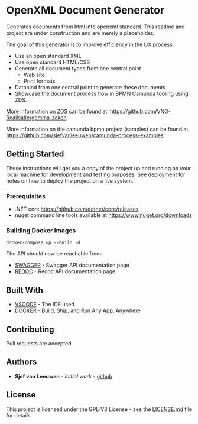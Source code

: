 # OpenXML Document Generator

Generates documents from html into openxml standard. This readme and project are under construction and are merely a placeholder.

The goal of this generator is to improve efficiency in the UX process.

* Use an open standard XML
* Use open standard HTML/CSS
* Generate all document types from one central point
    * Web site
    * Print formats
* Databind from one central point to generate these documents
* Showcase the document process flow in BPMN Camunda tooling using ZDS.

More information on ZDS can be found at: 
https://github.com/VNG-Realisatie/gemma-zaken

More information on the camunda bpmn project (samples) can be found at:
https://github.com/sjefvanleeuwen/camunda-process-examples

## Getting Started

These instructions will get you a copy of the project up and running on your local machine for development and testing purposes. See deployment for notes on how to deploy the project on a live system.

### Prerequisites

* .NET core https://github.com/dotnet/core/releases
* nuget command line tools available at https://www.nuget.org/downloads

### Building Docker Images

```
docker-compose up --build -d
```

The API should now be reachable from:

* [SWAGGER](http://localhost:5080/swagger) - Swagger API documentation page
* [REDOC](http://localhost:5080/redoc) - Redoc API documentation page

## Built With

* [VSCODE](https://code.visualstudio.com/) - The IDE used
* [DOCKER](https://www.docker.com/) - Build, Ship, and Run Any App, Anywhere

## Contributing

Pull requests are accepted

## Authors

* **Sjef van Leeuwen** - *Initial work* - [github](https://github.com/sjefvanleeuwen)

## License

This project is licensed under the GPL-V3 License - see the [LICENSE.md](LICENSE.md) file for details